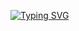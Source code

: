 [![Typing SVG](https://readme-typing-svg.herokuapp.com?color=%2336BCF7&lines=Rozhkov+gay)](https://git.io/typing-svg)
